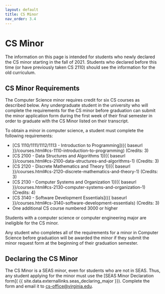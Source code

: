 ```yaml
---
layout: default
title: CS Minor
nav_order: 3.4
---
```


# CS Minor

The information on this page is intended for students who newly declared the CS minor starting in the fall of 2021.  Students who declared before this time (or have previously taken CS 2110) should see the information for the old curriculum.

## CS Minor Requirements

The Computer Science minor requires credit for six CS courses as described below. Any undergraduate student in the university who will complete the requirements for the CS minor before graduation can submit the minor application form during the first week of their final semester in order to graduate with the CS Minor listed on their transcript.  

To obtain a minor in computer science, a student must complete the following requirements:

* [CS 1110/1111/1112/1113 - Introduction to Programming]({{ baseurl }}/courses.html#cs-1110-introduction-to-programming) (Credits: 3)
* [CS 2100 - Data Structures and Algorithms 1]({{ baseurl }}/courses.html#cs-2100-data-structures-and-algorithms-1) (Credits: 3)
* [CS 2120 - Discrete Mathematics and Theory 1]({{ baseurl }}/courses.html#cs-2120-discrete-mathematics-and-theory-1) (Credits: 3)
* [CS 2130 - Computer Systems and Organization 1]({{ baseurl }}/courses.html#cs-2130-computer-systems-and-organization-1) (Credits: 4)
* [CS 3140 - Software Development Essentials]({{ baseurl }}/courses.html#cs-3140-software-development-essentials) (Credits: 3)
* One additional CS course numbered 3000 or higher

Students with a computer science or computer engineering major are ineligible for the CS minor.

Any student who completes all of the requirements for a minor in Computer Science before graduation will be awarded the minor if they submit the minor request form at the beginning of their graduation semester.

## Declaring the CS Minor

The CS Minor is a SEAS minor, even for students who are not in SEAS.  Thus, any student applying for the minor must use the [SEAS Minor Declaration form]( {{ site.data.externallinks.seas_declaring_major }}).  Complete the form and email it to [cs-office@virginia.edu](mailto:cs-office@virginia.edu).